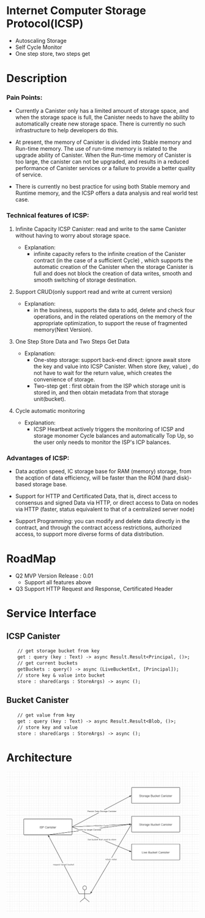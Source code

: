 # **Internet Computer Storage Protocol**(**ICSP**)
- Autoscaling Storage
- Self Cycle Monitor
- One step store, two steps get

# Description
### Pain Points:

* Currently a Canister only has a limited amount of storage space, and when the storage space is full, the Canister needs to have the ability to automatically create new storage space. There is currently no such infrastructure to help developers do this.

* At present, the memory of Canister is divided into Stable memory and Run-time memory. The use of run-time memory is related to the upgrade ability of Canister. When the Run-time memory of Canister is too large, the canister can not be upgraded, and results in a reduced performance of Canister services or a failure to provide a better quality of service.

* There is currently no best practice for using both Stable memory and Runtime memory, and the ICSP offers a data analysis and real world test case.

### Technical features of ICSP:
1. Infinite Capacity ICSP Canister: read and write to the same Canister without having to worry about storage space.
   * Explanation: 
     * infinite capacity refers to the infinite creation of the Canister contract (in the case of a sufficient Cycle) , which supports the automatic creation of the Canister when the storage Canister is full and does not block the creation of data writes, smooth and smooth switching of storage destination.

2. Support CRUD(only support read and write at current version)
   * Explanation: 
     * in the business, supports the data to add, delete and check four operations, and in the related operations on the memory of the appropriate optimization, to support the reuse of fragmented memory(Next Version).

3. One Step Store Data and Two Steps Get Data
   * Explanation:
     * One-step storage: support back-end direct: ignore await store the key and value into  ICSP Canister. When store (key, value) , do not have to wait for the return value, which creates the convenience of storage.
     * Two-step get : first obtain from the ISP which storage unit is stored in, and then obtain metadata from that storage unit(bucket).
4. Cycle automatic monitoring
   * Explanation: 
     * ICSP Heartbeat actively triggers the monitoring of ICSP and storage monomer Cycle balances and automatically Top Up, so the user only needs to monitor the ISP's ICP balances.

### Advantages of ICSP:
* Data acqtion speed, IC storage base for RAM (memory) storage, from the acqtion of data efficiency, will be faster than the ROM (hard disk)-based storage base.

* Support for HTTP and Certificated Data, that is, direct access to consensus and signed Data via HTTP, or direct access to Data on nodes via HTTP (faster, status equivalent to that of a centralized server node)

* Support Programming: you can modify and delete data directly in the contract, and through the contract access restrictions, authorized access, to support more diverse forms of data distribution.

# RoadMap
- Q2 MVP Version Release : 0.01
  - Support all features  above
- Q3 Support HTTP Request and Response, Certificated Header

# Service Interface
## ICSP Canister

```motoko
    // get storage bucket from key
    get : query (key : Text) -> async Result.Result<Principal, ()>;
    // get current buckets
    getBuckets : query() -> async (LiveBucketExt, [Principal]);
    // store key & value into bucket
    store : shared(args : StoreArgs) -> async ();
```

## Bucket Canister

```motoko
    // get value from key
    get : query (key : Text) -> async Result.Result<Blob, ()>;
    // store key and value
    store : shared(args : StoreArgs) -> async ();
```

# Architecture
![avatar](ICSP.jpeg)
